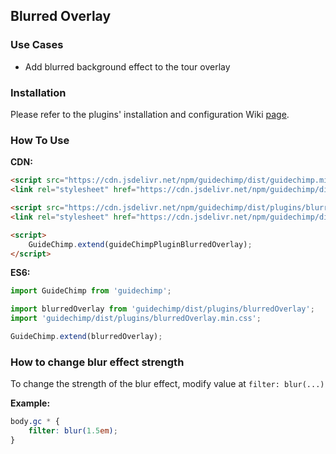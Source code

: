 ## Blurred Overlay

### Use Cases

- Add blurred background effect to the tour overlay 

### Installation

Please refer to the plugins' installation and configuration Wiki [page](https://github.com/Labs64/GuideChimp/wiki/Configure#plugins).

### How To Use

**CDN:**
```html
<script src="https://cdn.jsdelivr.net/npm/guidechimp/dist/guidechimp.min.js"></script>
<link rel="stylesheet" href="https://cdn.jsdelivr.net/npm/guidechimp/dist/guidechimp.min.css">

<script src="https://cdn.jsdelivr.net/npm/guidechimp/dist/plugins/blurredOverlay.min.js"></script>
<link rel="stylesheet" href="https://cdn.jsdelivr.net/npm/guidechimp/dist/plugins/blurredOverlay.min.css">

<script>
    GuideChimp.extend(guideChimpPluginBlurredOverlay);
</script>
```

**ES6:**
```javascript
import GuideChimp from 'guidechimp';

import blurredOverlay from 'guidechimp/dist/plugins/blurredOverlay';
import 'guidechimp/dist/plugins/blurredOverlay.min.css';

GuideChimp.extend(blurredOverlay);
```

### How to change blur effect strength

To change the strength of the blur effect, modify value at `filter: blur(...)`

**Example:**
```css
body.gc * {
    filter: blur(1.5em);
}
```
